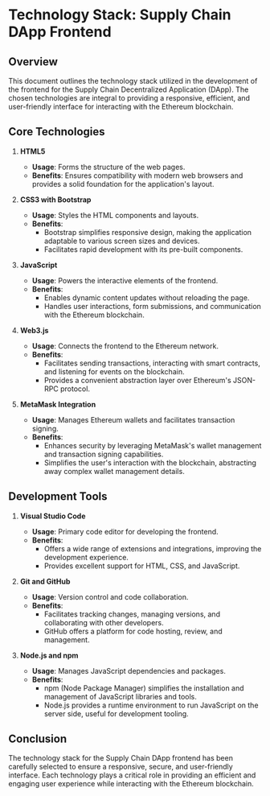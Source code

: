 # Technology Stack: Supply Chain DApp Frontend

## Overview

This document outlines the technology stack utilized in the development of the frontend for the Supply Chain Decentralized Application (DApp). The chosen technologies are integral to providing a responsive, efficient, and user-friendly interface for interacting with the Ethereum blockchain.

## Core Technologies

1. **HTML5**
   - **Usage**: Forms the structure of the web pages.
   - **Benefits**: Ensures compatibility with modern web browsers and provides a solid foundation for the application's layout.

2. **CSS3 with Bootstrap**
   - **Usage**: Styles the HTML components and layouts.
   - **Benefits**:
     - Bootstrap simplifies responsive design, making the application adaptable to various screen sizes and devices.
     - Facilitates rapid development with its pre-built components.

3. **JavaScript**
   - **Usage**: Powers the interactive elements of the frontend.
   - **Benefits**:
     - Enables dynamic content updates without reloading the page.
     - Handles user interactions, form submissions, and communication with the Ethereum blockchain.

4. **Web3.js**
   - **Usage**: Connects the frontend to the Ethereum network.
   - **Benefits**:
     - Facilitates sending transactions, interacting with smart contracts, and listening for events on the blockchain.
     - Provides a convenient abstraction layer over Ethereum's JSON-RPC protocol.

5. **MetaMask Integration**
   - **Usage**: Manages Ethereum wallets and facilitates transaction signing.
   - **Benefits**:
     - Enhances security by leveraging MetaMask's wallet management and transaction signing capabilities.
     - Simplifies the user's interaction with the blockchain, abstracting away complex wallet management details.


## Development Tools

1. **Visual Studio Code**
   - **Usage**: Primary code editor for developing the frontend.
   - **Benefits**:
     - Offers a wide range of extensions and integrations, improving the development experience.
     - Provides excellent support for HTML, CSS, and JavaScript.

2. **Git and GitHub**
   - **Usage**: Version control and code collaboration.
   - **Benefits**:
     - Facilitates tracking changes, managing versions, and collaborating with other developers.
     - GitHub offers a platform for code hosting, review, and management.

3. **Node.js and npm**
   - **Usage**: Manages JavaScript dependencies and packages.
   - **Benefits**:
     - npm (Node Package Manager) simplifies the installation and management of JavaScript libraries and tools.
     - Node.js provides a runtime environment to run JavaScript on the server side, useful for development tooling.

## Conclusion

The technology stack for the Supply Chain DApp frontend has been carefully selected to ensure a responsive, secure, and user-friendly interface. Each technology plays a critical role in providing an efficient and engaging user experience while interacting with the Ethereum blockchain.
